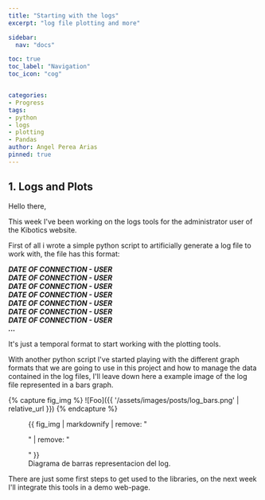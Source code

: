 ```yaml
---
title: "Starting with the logs"
excerpt: "log file plotting and more"

sidebar:
  nav: "docs"

toc: true
toc_label: "Navigation"
toc_icon: "cog"


categories:
- Progress
tags:
- python
- logs
- plotting
- Pandas
author: Angel Perea Arias
pinned: true
---
```




## 1. Logs and Plots

Hello there,

This week I've been working on the logs tools for the administrator user of the Kibotics website.

First of all i wrote a simple python script to artificially generate a log file to work with, the file has this format:

  ***DATE OF CONNECTION - USER<br/>***
  ***DATE OF CONNECTION - USER<br/>***
  ***DATE OF CONNECTION - USER<br/>***
  ***DATE OF CONNECTION - USER<br/>***
  ***DATE OF CONNECTION - USER<br/>***
  ***DATE OF CONNECTION - USER<br/>***
  ***DATE OF CONNECTION - USER<br/>***
  ***...<br/>***

It's just a temporal format to start working with the plotting tools.

With another python script I've started playing with the different graph formats that we are going to use in this project and how to manage the data contained in the log files, I'll leave down here a example image of the log file represented in a bars graph.

{% capture fig_img %}
![Foo]({{ '/assets/images/posts/log_bars.png' | relative_url }})
{% endcapture %}

<figure>
  {{ fig_img | markdownify | remove: "<p>" | remove: "</p>" }}
  <figcaption>Diagrama de barras representacion del log.</figcaption>
</figure>


There are just some first steps to get used to the libraries, on the next week I'll integrate this tools in a demo web-page.
